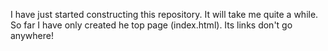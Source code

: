I have just started constructing this repository. It will take me quite a while.
So far I have only created he top page (index.html).
Its links don't go anywhere!
